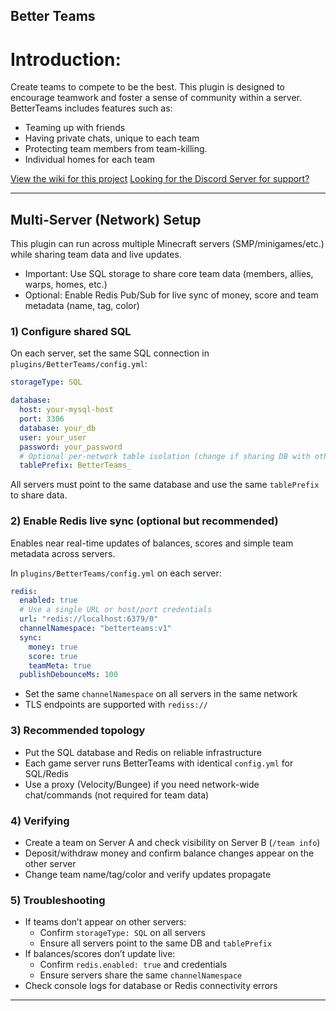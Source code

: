 ## Better Teams

# Introduction:

Create teams to compete to be the best. This plugin is designed to encourage teamwork and foster a sense of community
within a server. BetterTeams includes features such as:

- Teaming up with friends
- Having private chats, unique to each team
- Protecting team members from team-killing.
- Individual homes for each team

[View the wiki for this project](https://booksaw.github.io/BetterTeams/)
[Looking for the Discord Server for support?](https://discord.gg/JF9DNs3)

---

## Multi-Server (Network) Setup

This plugin can run across multiple Minecraft servers (SMP/minigames/etc.) while sharing team data and live updates.

- Important: Use SQL storage to share core team data (members, allies, warps, homes, etc.)
- Optional: Enable Redis Pub/Sub for live sync of money, score and team metadata (name, tag, color)

### 1) Configure shared SQL

On each server, set the same SQL connection in `plugins/BetterTeams/config.yml`:

```yaml
storageType: SQL

database:
  host: your-mysql-host
  port: 3306
  database: your_db
  user: your_user
  password: your_password
  # Optional per-network table isolation (change if sharing DB with other networks)
  tablePrefix: BetterTeams_
```

All servers must point to the same database and use the same `tablePrefix` to share data.

### 2) Enable Redis live sync (optional but recommended)

Enables near real-time updates of balances, scores and simple team metadata across servers.

In `plugins/BetterTeams/config.yml` on each server:

```yaml
redis:
  enabled: true
  # Use a single URL or host/port credentials
  url: "redis://localhost:6379/0"
  channelNamespace: "betterteams:v1"
  sync:
    money: true
    score: true
    teamMeta: true
  publishDebounceMs: 100
```

- Set the same `channelNamespace` on all servers in the same network
- TLS endpoints are supported with `rediss://`

### 3) Recommended topology

- Put the SQL database and Redis on reliable infrastructure
- Each game server runs BetterTeams with identical `config.yml` for SQL/Redis
- Use a proxy (Velocity/Bungee) if you need network-wide chat/commands (not required for team data)

### 4) Verifying

- Create a team on Server A and check visibility on Server B (`/team info`)
- Deposit/withdraw money and confirm balance changes appear on the other server
- Change team name/tag/color and verify updates propagate

### 5) Troubleshooting

- If teams don’t appear on other servers:
  - Confirm `storageType: SQL` on all servers
  - Ensure all servers point to the same DB and `tablePrefix`
- If balances/scores don’t update live:
  - Confirm `redis.enabled: true` and credentials
  - Ensure servers share the same `channelNamespace`
- Check console logs for database or Redis connectivity errors

---
